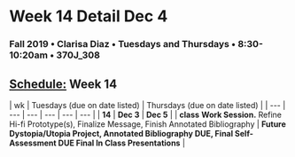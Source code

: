 # Week 14 Detail Dec 4

### Fall 2019 • Clarisa Diaz • Tuesdays and Thursdays • 8:30-10:20am • 370J_308

## [Schedule:](./) Week 14

| wk | Tuesdays \(due on date listed\) | Thursdays \(due on date listed\) |
| --- | --- | --- | --- | --- | --- |
| **14** | **Dec 3** | **Dec 5** |
| **class** **Work Session.** Refine Hi-fi Prototype(s), Finalize Message, Finish Annotated Bibliography |  **Future Dystopia/Utopia Project, Annotated Bibliography DUE, Final Self-Assessment DUE  Final In Class Presentations** |
